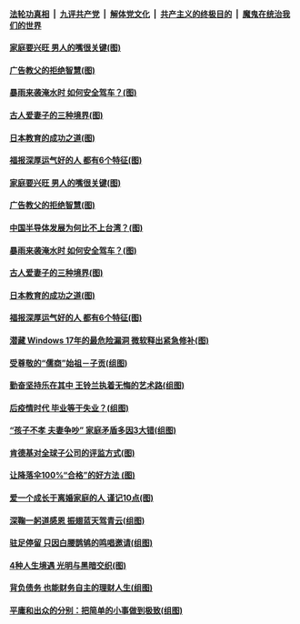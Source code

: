 

####  [法轮功真相](../../../../basic/blob/master/README.md?t=07231402) &nbsp;|&nbsp; [九评共产党](../../../../9ping.md/blob/master/README.md?t=07231402) &nbsp;|&nbsp; [解体党文化](../../../../jtdwh.md/blob/master/README.md?t=07231402)  &nbsp;|&nbsp; [共产主义的终极目的](../../../../gczydzjmd.md/blob/master/README.md?t=07231402) &nbsp;|&nbsp; [魔鬼在统治我们的世界](../../../../mgztzwmdsj.md/blob/master/README.md?t=07231402) 

#### [家庭要兴旺 男人的嘴很关键(图)](../pages/p8/940551.md?t=07231402) 

#### [广告教父的拒绝智慧(图)](../pages/p8/940447.md?t=07231402) 

#### [暴雨来袭淹水时 如何安全驾车？(图)](../pages/p8/940448.md?t=07231402) 

#### [古人爱妻子的三种境界(图)](../pages/p8/940451.md?t=07231402) 

#### [日本教育的成功之道(图)](../pages/p8/940440.md?t=07231402) 

#### [福报深厚运气好的人 都有6个特征(图)](../pages/p8/940422.md?t=07231402) 

#### [家庭要兴旺 男人的嘴很关键(图)](../pages/p8/940551.md?t=07231402) 

#### [广告教父的拒绝智慧(图)](../pages/p8/940447.md?t=07231402) 

#### [中国半导体发展为何比不上台湾？(图)](../pages/p8/940524.md?t=07231402) 

#### [暴雨来袭淹水时 如何安全驾车？(图)](../pages/p8/940448.md?t=07231402) 

#### [古人爱妻子的三种境界(图)](../pages/p8/940451.md?t=07231402) 

#### [日本教育的成功之道(图)](../pages/p8/940440.md?t=07231402) 

#### [福报深厚运气好的人 都有6个特征(图)](../pages/p8/940422.md?t=07231402) 

#### [潜藏 Windows 17年的最危险漏洞 微软释出紧急修补(图)](../pages/p8/940380.md?t=07231402) 

#### [受尊敬的“儒商”始祖－子贡(组图)](../pages/p8/939952.md?t=07231402) 

#### [勤奋坚持乐在其中 王铃兰执着无悔的艺术路(组图)](../pages/p8/940287.md?t=07231402) 

#### [后疫情时代 毕业等于失业？(组图)](../pages/p8/940325.md?t=07231402) 

#### [“孩子不孝 夫妻争吵” 家庭矛盾多因3大错(组图)](../pages/p8/940148.md?t=07231402) 

#### [肯德基对全球子公司的评监方式(图)](../pages/p8/939949.md?t=07231402) 

#### [让降落伞100%“合格”的好方法 (图)](../pages/p8/939934.md?t=07231402) 

#### [爱一个成长于离婚家庭的人 谨记10点(图)](../pages/p8/939941.md?t=07231402) 

#### [深鞠一躬道感恩 振翅蓝天驾青云(组图)](../pages/p8/935866.md?t=07231402) 

#### [驻足停留 只因白腰鹊鸲的鸣唱邀请(组图)](../pages/p8/940130.md?t=07231402) 

#### [4种人生境遇 光明与黑暗交织(图)](../pages/p8/939946.md?t=07231402) 

#### [背负债务 也能财务自主的理财人生(组图)](../pages/p8/940095.md?t=07231402) 

#### [平庸和出众的分别：把简单的小事做到极致(组图)](../pages/p8/939731.md?t=07231402) 

